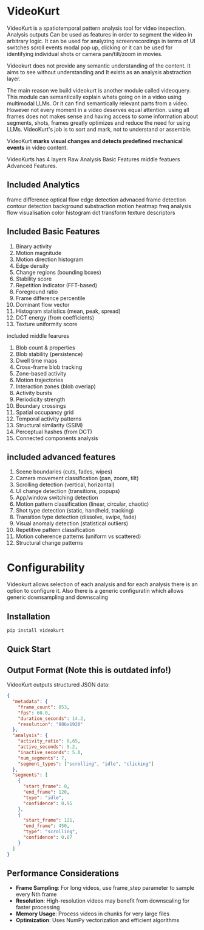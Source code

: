 # VideoKurt

VideoKurt is a spatiotemporal pattern analysis tool for video inspection. Analysis outputs Can be used as features in order to segment the video in arbitrary logic. It can be used for analyzing screenrecordings in terms of UI switches scroll events modal pop up, clicking or it can be used for identifying individual shots or camera pan/tilt/zoom in movies. 

Videokurt does not provide any semantic understanding of the content. It aims to see without understanding and It exists as an analysis abstraction layer.

The main reason we build videokurt is another module called videoquery. This module can semantically explain whats going on in a video using multimodal LLMs. Or it can find semantically relevant parts from a video. However not every moment in a video deserves equal attention. using all frames does not makes sense and having access to some information about segments, shots, frames greatly optimizes and reduce the need for using LLMs. VideoKurt's job is to sort and mark, not to understand or assemble.

VideoKurt **marks visual changes and detects predefined mechanical events** in video content.


VideoKurts has 4 layers
Raw Analysis 
Basic Features
middle featuers
Advanced Features. 


## Included Analytics 
frame difference 
optical flow
edge detection
advnaced frame detection
contour detection
background substraction
motion heatmap
freq analysis
flow visualisation
color histogram
dct transform
texture descriptors

   

## Included  Basic Features 

1. Binary activity
2. Motion magnitude
3. Motion direction histogram
4. Edge density
5. Change regions (bounding boxes)
6. Stability score
7. Repetition indicator (FFT-based)
8. Foreground ratio
9. Frame difference percentile
10. Dominant flow vector
11. Histogram statistics (mean, peak, spread)
12. DCT energy (from coefficients)
13. Texture uniformity score


included middle fearures

1. Blob count & properties
2. Blob stability (persistence)
3. Dwell time maps
4. Cross-frame blob tracking
5. Zone-based activity
6. Motion trajectories
7. Interaction zones (blob overlap)
8. Activity bursts
9. Periodicity strength
10. Boundary crossings
11. Spatial occupancy grid
12. Temporal activity patterns
13. Structural similarity (SSIM)
14. Perceptual hashes (from DCT)
15. Connected components analysis


## included advanced features

1. Scene boundaries (cuts, fades, wipes)
2. Camera movement classification (pan, zoom, tilt)
3. Scrolling detection (vertical, horizontal)
4. UI change detection (transitions, popups)
5. App/window switching detection
6. Motion pattern classification (linear, circular, chaotic)
7. Shot type detection (static, handheld, tracking)
8. Transition type detection (dissolve, swipe, fade)
9. Visual anomaly detection (statistical outliers)
10. Repetitive pattern classification
11. Motion coherence patterns (uniform vs scattered)
12. Structural change patterns




# Configurability


Videokurt allows selection of each analysis and for each analysis there is an option to configure it. Also there is a generic configuratin which allows generic downsampling and downscaling



  



## Installation

```bash
pip install videokurt

```



## Quick Start




## Output Format  (Note this is outdated info!)

VideoKurt outputs structured JSON data:

```json
{
  "metadata": {
    "frame_count": 853,
    "fps": 60.0,
    "duration_seconds": 14.2,
    "resolution": "886x1920"
  },
  "analysis": {
    "activity_ratio": 0.65,
    "active_seconds": 9.2,
    "inactive_seconds": 5.0,
    "num_segments": 7,
    "segment_types": ["scrolling", "idle", "clicking"]
  },
  "segments": [
    {
      "start_frame": 0,
      "end_frame": 120,
      "type": "idle",
      "confidence": 0.95
    },
    {
      "start_frame": 121,
      "end_frame": 450,
      "type": "scrolling",
      "confidence": 0.87
    }
  ]
}
```



## Performance Considerations

- **Frame Sampling**: For long videos, use frame_step parameter to sample every Nth frame
- **Resolution**: High-resolution videos may benefit from downscaling for faster processing
- **Memory Usage**: Process videos in chunks for very large files
- **Optimization**: Uses NumPy vectorization and efficient algorithms


